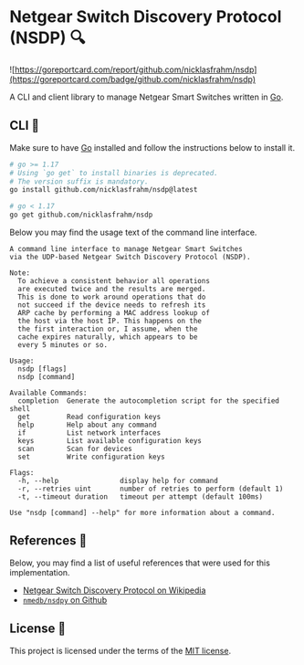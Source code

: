 # Netgear Switch Discovery Protocol (NSDP) 🔍

![https://goreportcard.com/report/github.com/nicklasfrahm/nsdp](https://goreportcard.com/badge/github.com/nicklasfrahm/nsdp)

A CLI and client library to manage Netgear Smart Switches written in [Go][website-go].

## CLI 🦾

Make sure to have [Go][website-go] installed and follow the instructions below to install it.

```bash
# go >= 1.17
# Using `go get` to install binaries is deprecated.
# The version suffix is mandatory.
go install github.com/nicklasfrahm/nsdp@latest

# go < 1.17
go get github.com/nicklasfrahm/nsdp
```

Below you may find the usage text of the command line interface.

```text
A command line interface to manage Netgear Smart Switches
via the UDP-based Netgear Switch Discovery Protocol (NSDP).

Note:
  To achieve a consistent behavior all operations
  are executed twice and the results are merged.
  This is done to work around operations that do
  not succeed if the device needs to refresh its
  ARP cache by performing a MAC address lookup of
  the host via the host IP. This happens on the
  the first interaction or, I assume, when the
  cache expires naturally, which appears to be
  every 5 minutes or so.

Usage:
  nsdp [flags]
  nsdp [command]

Available Commands:
  completion  Generate the autocompletion script for the specified shell
  get         Read configuration keys
  help        Help about any command
  if          List network interfaces
  keys        List available configuration keys
  scan        Scan for devices
  set         Write configuration keys

Flags:
  -h, --help               display help for command
  -r, --retries uint       number of retries to perform (default 1)
  -t, --timeout duration   timeout per attempt (default 100ms)

Use "nsdp [command] --help" for more information about a command.
```

## References 🔗

Below, you may find a list of useful references that were used for this implementation.

- [Netgear Switch Discovery Protocol on Wikipedia][wikipedia-ndsp]
- [`nmedb/nsdpy` on Github][github-nsdpy]

## License 📄

This project is licensed under the terms of the [MIT license](./LICENSE.md).

[wikipedia-ndsp]: https://en.wikipedia.org/wiki/Netgear_Switch_Discovery_Protocol
[github-nsdpy]: https://github.com/nmedb/nsdpy
[website-go]: https://go.dev
